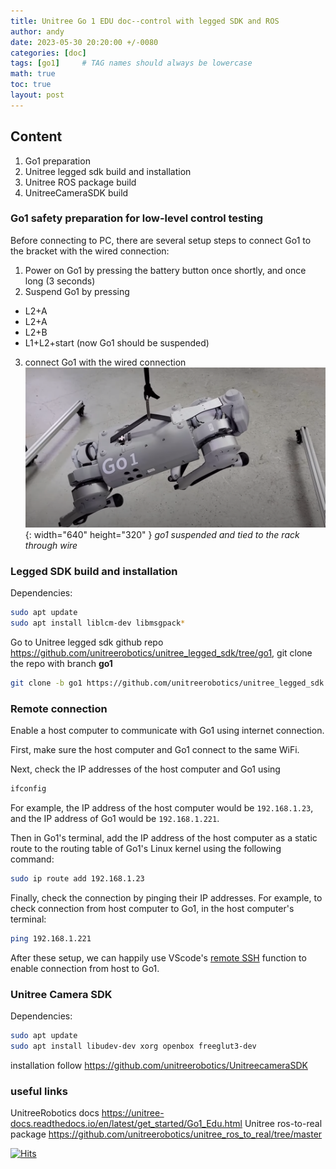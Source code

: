 ```yaml
---
title: Unitree Go 1 EDU doc--control with legged SDK and ROS
author: andy
date: 2023-05-30 20:20:00 +/-0080
categories: [doc]
tags: [go1]     # TAG names should always be lowercase
math: true
toc: true
layout: post
---
```





## Content
1. Go1 preparation
2. Unitree legged sdk build and installation
3. Unitree ROS package build 
4. UnitreeCameraSDK build


### Go1 safety preparation for low-level control testing

Before connecting to PC, there are several setup steps to connect Go1 to the bracket with the wired connection:
1. Power on Go1 by pressing the battery button once shortly, and once long (3 seconds)
2. Suspend Go1 by pressing
  + L2+A
  + L2+A
  + L2+B
  + L1+L2+start (now Go1 should be suspended)
3. connect Go1 with the wired connection
![Desktop View](/assets/img/post/2023-05-30-go1-suspended.png){: width="640" height="320" }
_go1 suspended and tied to the rack through wire_


### Legged SDK build and installation

Dependencies: 

```bash
sudo apt update
sudo apt install liblcm-dev libmsgpack*
```
Go to Unitree legged sdk github repo <https://github.com/unitreerobotics/unitree_legged_sdk/tree/go1>, git clone the repo with branch **go1**

```bash
git clone -b go1 https://github.com/unitreerobotics/unitree_legged_sdk.git
```


### Remote connection 
Enable a host computer to communicate with Go1 using internet connection.

First, make sure the host computer and Go1 connect to the same WiFi. 

Next, check the IP addresses of the host computer and Go1 using 

```bash
ifconfig
```

For example, the IP address of the host computer would be `192.168.1.23`, and the IP address of Go1 would be `192.168.1.221`.

Then in Go1's terminal, add the IP address of the host computer as a static route to the routing table of Go1's Linux kernel using the following command:
```bash
sudo ip route add 192.168.1.23
```

Finally, check the connection by pinging their IP addresses. For example, to check connection from host computer to Go1, in the host computer's terminal:
```bash
ping 192.168.1.221
```

After these setup, we can happily use VScode's [remote SSH](https://code.visualstudio.com/docs/remote/ssh) function to enable connection from host to Go1.


### Unitree Camera SDK

Dependencies:

```bash
sudo apt update
sudo apt install libudev-dev xorg openbox freeglut3-dev
```

installation follow <https://github.com/unitreerobotics/UnitreecameraSDK>



### useful links

UnitreeRobotics docs <https://unitree-docs.readthedocs.io/en/latest/get_started/Go1_Edu.html>
Unitree ros-to-real package <https://github.com/unitreerobotics/unitree_ros_to_real/tree/master>

[![Hits](https://hits.sh/yesandy.github.io/posts/go1-docs1.svg)](https://hits.sh/yesandy.github.io/posts/go1-docs1/)



